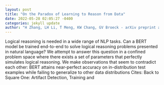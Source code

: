 ```yaml
--- 
layout: post 
title: "On the Paradox of Learning to Reason from Data" 
date: 2022-05-28 02:05:27 -0400 
categories: jekyll update 
author: "H Zhang, LH Li, T Meng, KW Chang, GV Broeck - arXiv preprint arXiv:2205.11502, 2022" 
--- 
```

Logical reasoning is needed in a wide range of NLP tasks. Can a BERT model be trained end-to-end to solve logical reasoning problems presented in natural language? We attempt to answer this question in a confined problem space where there exists a set of parameters that perfectly simulates logical reasoning. We make observations that seem to contradict each other: BERT attains near-perfect accuracy on in-distribution test examples while failing to generalize to other data distributions Cites: Back to Square One: Artifact Detection, Training and